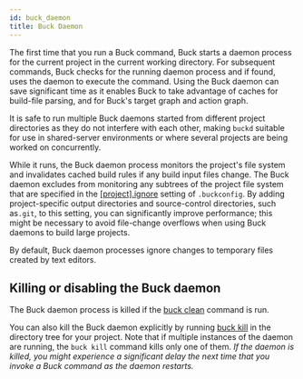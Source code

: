 ```yaml
---
id: buck_daemon
title: Buck Daemon
---
```


The first time that you run a Buck command, Buck starts a daemon process for the current project in the current working directory. For subsequent commands, Buck checks for the running daemon process and if found, uses the daemon to execute the command. Using the Buck daemon can save significant time as it enables Buck to take advantage of caches for build-file parsing, and for Buck's target graph and action graph.

It is safe to run multiple Buck daemons started from different project directories as they do not interfere with each other, making `buckd` suitable for use in shared-server environments or where several projects are being worked on concurrently.

While it runs, the Buck daemon process monitors the project's file system and invalidates cached build rules if any build input files change. The Buck daemon excludes from monitoring any subtrees of the project file system that are specified in the [[project].ignore](https://buck.build/files-and-dirs/buckconfig.html#project.ignore) setting of `.buckconfig`. By adding project-specific output directories and source-control directories, such as`.git`, to this setting, you can significantly improve performance; this might be necessary to avoid file-change overflows when using Buck daemons to build large projects.

By default, Buck daemon processes ignore changes to temporary files created by text editors.

## Killing or disabling the Buck daemon

The Buck daemon process is killed if the [buck clean](https://buck.build/command/clean.html) command is run.

You can also kill the Buck daemon explicitly by running [buck kill](https://buck.build/command/kill.html) in the directory tree for your project. Note that if multiple instances of the daemon are running, the `buck kill` command kills only one of them.
*If the daemon is killed, you might experience a significant delay the next time that you invoke a Buck command as the daemon restarts.*
